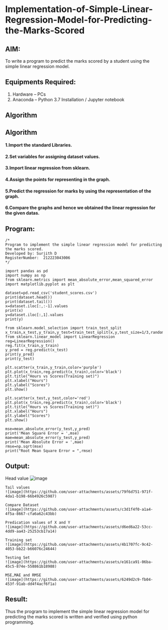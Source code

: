 # Implementation-of-Simple-Linear-Regression-Model-for-Predicting-the-Marks-Scored

## AIM:
To write a program to predict the marks scored by a student using the simple linear regression model.

## Equipments Required:
1. Hardware – PCs
2. Anaconda – Python 3.7 Installation / Jupyter notebook

## Algorithm
## Algorithm
#### 1.Import the standard Libraries. 
#### 2.Set variables for assigning dataset values. 
#### 3.Import linear regression from sklearn. 
#### 4.Assign the points for representing in the graph. 
#### 5.Predict the regression for marks by using the representation of the graph. 
#### 6.Compare the graphs and hence we obtained the linear regression for the given datas.

## Program:
```
/*
Program to implement the simple linear regression model for predicting the marks scored.
Developed by: Surjith D
RegisterNumber:  212223043006
*/
```
```
import pandas as pd
import numpy as np
from sklearn.metrics import mean_absolute_error,mean_squared_error
import matplotlib.pyplot as plt

dataset=pd.read_csv('student_scores.csv')
print(dataset.head())
print(dataset.tail())
x=dataset.iloc[:,:-1].values
print(x)
y=dataset.iloc[:,1].values
print(y)

from sklearn.model_selection import train_test_split
x_train,x_test,y_train,y_test=train_test_split(x,y,test_size=1/3,random_state=0)
from sklearn.linear_model import LinearRegression
reg=LinearRegression()
reg.fit(x_train,y_train)
y_pred = reg.predict(x_test)
print(y_pred)
print(y_test)

plt.scatter(x_train,y_train,color='purple')
plt.plot(x_train,reg.predict(x_train),color='black')
plt.title("Hours vs Scores(Training set)")
plt.xlabel("Hours")
plt.ylabel("Scores")
plt.show()

plt.scatter(x_test,y_test,color='red')
plt.plot(x_train,reg.predict(x_train),color='black')
plt.title("Hours vs Scores(Training set)")
plt.xlabel("Hours")
plt.ylabel("Scores")
plt.show()

mse=mean_absolute_error(y_test,y_pred)
print('Mean Square Error = ',mse)
mae=mean_absolute_error(y_test,y_pred)
print('Mean Absolute Error = ',mae)
rmse=np.sqrt(mse)
print("Root Mean Square Error = ",rmse)
```

## Output:

Head value
![image](https://github.com/user-attachments/assets/77c527c1-c491-4738-a244-dee93321c2b5)

```
Tail values
![image](https://github.com/user-attachments/assets/79f6d751-971f-4da1-b198-66b4926c5987)
```
```
Compare Dataset 
![image](https://github.com/user-attachments/assets/c3d1f4f0-a1a4-4f5a-8667-cfa6a62c43bb)
```
```
Predication values of X and Y
![image](https://github.com/user-attachments/assets/d6ed6a22-53cc-4dd9-aa43-25253cb17a14)
```
```
Training set
![image](https://github.com/user-attachments/assets/4b1707fc-9c42-4053-bb22-b66076c24644)
```
```
Testing Set
![image](https://github.com/user-attachments/assets/e161ca91-06ba-45c5-874e-558861b18988)
```
```
MSE,MAE and RMSE
![image](https://github.com/user-attachments/assets/6249d2c9-fb04-453f-91ab-dd4f4acf6f1a)
```
## Result:
Thus the program to implement the simple linear regression model for predicting the marks scored is written and verified using python programming.
